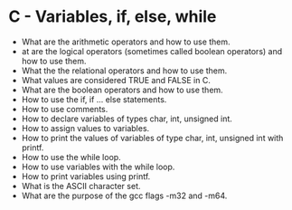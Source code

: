 # C - Variables, if, else, while

* What are the arithmetic operators and how to use them.
* at are the logical operators (sometimes called boolean operators) and how to use them.
* What the the relational operators and how to use them.
* What values are considered TRUE and FALSE in C.
* What are the boolean operators and how to use them.
* How to use the if, if ... else statements.
* How to use comments.
* How to declare variables of types char, int, unsigned int.
* How to assign values to variables.
* How to print the values of variables of type char, int, unsigned int with printf.
* How to use the while loop.
* How to use variables with the while loop.
* How to print variables using printf.
* What is the ASCII character set.
* What are the purpose of the gcc flags -m32 and -m64.
